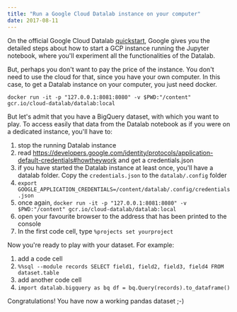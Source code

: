 ```yaml
---
title: "Run a Google Cloud Datalab instance on your computer"
date: 2017-08-11
---
```


On the official Google Cloud Datalab [quickstart](https://cloud.google.com/datalab/docs/quickstarts), Google gives you the detailed steps about how to start a GCP instance running the Jupyter notebook, where you'll experiment all the functionalities of the Datalab.

But, perhaps you don't want to pay the price of the instance. You don't need to use the cloud for that, since you have your own computer. In this case, to get a Datalab instance on your computer, you just need docker.

`docker run -it -p "127.0.0.1:8081:8080" -v $PWD:"/content" gcr.io/cloud-datalab/datalab:local`

But let's admit that you have a BigQuery dataset, with which you want to play. To access easily that data from the Datalab notebook as if you were on a dedicated instance, you'll have to:

1. stop the running Datalab instance
2. read https://developers.google.com/identity/protocols/application-default-credentials#howtheywork and get a credentials.json
3. if you have started the Datalab instance at least once, you'll have a datalab folder. Copy the `credentials.json` to the `datalab/.config` folder
4. `export GOOGLE_APPLICATION_CREDENTIALS=/content/datalab/.config/credentials.json`
5. once again, `docker run -it -p "127.0.0.1:8081:8080" -v $PWD:"/content" gcr.io/cloud-datalab/datalab:local`
6. open your favourite browser to the address that has been printed to the console
7. In the first code cell, type `%projects set yourproject`

Now you're ready to play with your dataset. For example:

1. add a code cell
2. `%%sql --module records SELECT field1, field2, field3, field4 FROM dataset.table`
3. add another code cell
4. `import datalab.bigquery as bq df = bq.Query(records).to_dataframe()`

Congratulations! You have now a working pandas dataset ;-)
